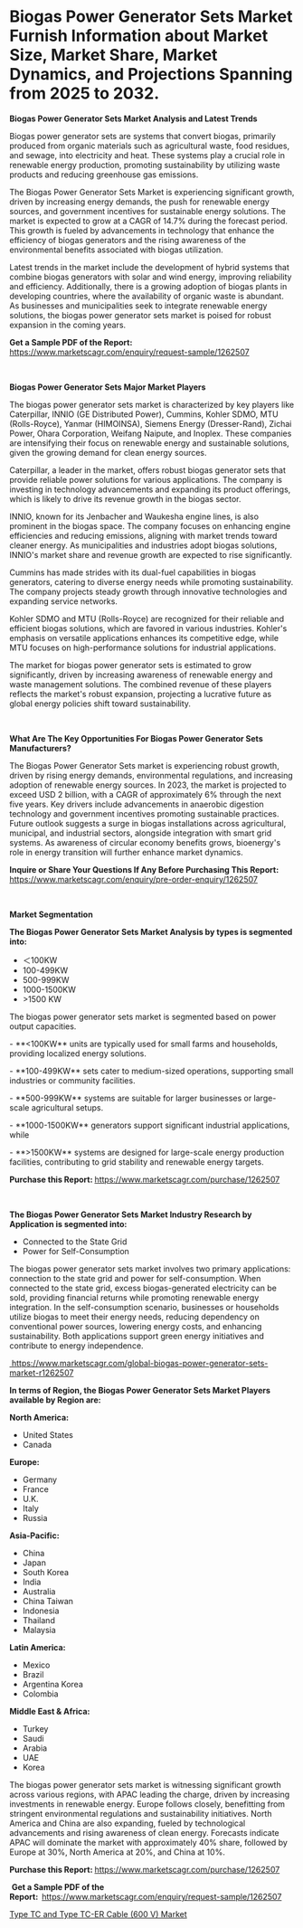 <p><h1>Biogas Power Generator Sets Market Furnish Information about Market Size, Market Share, Market Dynamics, and Projections Spanning from 2025 to 2032.</h1></p><p><strong>Biogas Power Generator Sets Market Analysis and Latest Trends</strong></p>
<p><p>Biogas power generator sets are systems that convert biogas, primarily produced from organic materials such as agricultural waste, food residues, and sewage, into electricity and heat. These systems play a crucial role in renewable energy production, promoting sustainability by utilizing waste products and reducing greenhouse gas emissions.</p><p>The Biogas Power Generator Sets Market is experiencing significant growth, driven by increasing energy demands, the push for renewable energy sources, and government incentives for sustainable energy solutions. The market is expected to grow at a CAGR of 14.7% during the forecast period. This growth is fueled by advancements in technology that enhance the efficiency of biogas generators and the rising awareness of the environmental benefits associated with biogas utilization.</p><p>Latest trends in the market include the development of hybrid systems that combine biogas generators with solar and wind energy, improving reliability and efficiency. Additionally, there is a growing adoption of biogas plants in developing countries, where the availability of organic waste is abundant. As businesses and municipalities seek to integrate renewable energy solutions, the biogas power generator sets market is poised for robust expansion in the coming years.</p></p>
<p><strong>Get a Sample PDF of the Report:&nbsp;</strong> <a href="https://www.marketscagr.com/enquiry/request-sample/1262507?utm_campaign=3442&utm_medium=2&utm_source=Github&utm_content=ia&utm_term=07042025&utm_id=biogas-power-generator-sets">https://www.marketscagr.com/enquiry/request-sample/1262507</a></p>
<p>&nbsp;</p>
<p><strong>Biogas Power Generator Sets Major Market Players</strong></p>
<p><p>The biogas power generator sets market is characterized by key players like Caterpillar, INNIO (GE Distributed Power), Cummins, Kohler SDMO, MTU (Rolls-Royce), Yanmar (HIMOINSA), Siemens Energy (Dresser-Rand), Zichai Power, Ohara Corporation, Weifang Naipute, and Inoplex. These companies are intensifying their focus on renewable energy and sustainable solutions, given the growing demand for clean energy sources.</p><p>Caterpillar, a leader in the market, offers robust biogas generator sets that provide reliable power solutions for various applications. The company is investing in technology advancements and expanding its product offerings, which is likely to drive its revenue growth in the biogas sector.</p><p>INNIO, known for its Jenbacher and Waukesha engine lines, is also prominent in the biogas space. The company focuses on enhancing engine efficiencies and reducing emissions, aligning with market trends toward cleaner energy. As municipalities and industries adopt biogas solutions, INNIO's market share and revenue growth are expected to rise significantly.</p><p>Cummins has made strides with its dual-fuel capabilities in biogas generators, catering to diverse energy needs while promoting sustainability. The company projects steady growth through innovative technologies and expanding service networks.</p><p>Kohler SDMO and MTU (Rolls-Royce) are recognized for their reliable and efficient biogas solutions, which are favored in various industries. Kohler's emphasis on versatile applications enhances its competitive edge, while MTU focuses on high-performance solutions for industrial applications.</p><p>The market for biogas power generator sets is estimated to grow significantly, driven by increasing awareness of renewable energy and waste management solutions. The combined revenue of these players reflects the market's robust expansion, projecting a lucrative future as global energy policies shift toward sustainability.</p></p>
<p>&nbsp;</p>
<p><strong>What Are The Key Opportunities For Biogas Power Generator Sets Manufacturers?</strong></p>
<p><p>The Biogas Power Generator Sets market is experiencing robust growth, driven by rising energy demands, environmental regulations, and increasing adoption of renewable energy sources. In 2023, the market is projected to exceed USD 2 billion, with a CAGR of approximately 6% through the next five years. Key drivers include advancements in anaerobic digestion technology and government incentives promoting sustainable practices. Future outlook suggests a surge in biogas installations across agricultural, municipal, and industrial sectors, alongside integration with smart grid systems. As awareness of circular economy benefits grows, bioenergy's role in energy transition will further enhance market dynamics.</p></p>
<p><strong>Inquire or Share Your Questions If Any Before Purchasing This Report:</strong> <a href="https://www.marketscagr.com/enquiry/pre-order-enquiry/1262507?utm_campaign=3442&utm_medium=2&utm_source=Github&utm_content=ia&utm_term=07042025&utm_id=biogas-power-generator-sets">https://www.marketscagr.com/enquiry/pre-order-enquiry/1262507</a></p>
<p>&nbsp;</p>
<p><strong>Market Segmentation</strong></p>
<p><strong>The Biogas Power Generator Sets Market Analysis by types is segmented into:</strong></p>
<p><ul><li>＜100KW</li><li>100-499KW</li><li>500-999KW</li><li>1000-1500KW</li><li>>1500 KW</li></ul></p>
<p><p>The biogas power generator sets market is segmented based on power output capacities. </p><p>- **<100KW** units are typically used for small farms and households, providing localized energy solutions. </p><p>- **100-499KW** sets cater to medium-sized operations, supporting small industries or community facilities. </p><p>- **500-999KW** systems are suitable for larger businesses or large-scale agricultural setups. </p><p>- **1000-1500KW** generators support significant industrial applications, while </p><p>- **>1500KW** systems are designed for large-scale energy production facilities, contributing to grid stability and renewable energy targets.</p></p>
<p><strong>Purchase this Report:&nbsp;</strong><a href="https://www.marketscagr.com/purchase/1262507?utm_campaign=3442&utm_medium=2&utm_source=Github&utm_content=ia&utm_term=07042025&utm_id=biogas-power-generator-sets">https://www.marketscagr.com/purchase/1262507</a></p>
<p>&nbsp;</p>
<p><strong>The Biogas Power Generator Sets Market Industry Research by Application is segmented into:</strong></p>
<p><ul><li>Connected to the State Grid</li><li>Power for Self-Consumption</li></ul></p>
<p><p>The biogas power generator sets market involves two primary applications: connection to the state grid and power for self-consumption. When connected to the state grid, excess biogas-generated electricity can be sold, providing financial returns while promoting renewable energy integration. In the self-consumption scenario, businesses or households utilize biogas to meet their energy needs, reducing dependency on conventional power sources, lowering energy costs, and enhancing sustainability. Both applications support green energy initiatives and contribute to energy independence.</p></p>
<p><a href="https://www.marketscagr.com/global-biogas-power-generator-sets-market-r1262507?utm_campaign=3442&utm_medium=2&utm_source=Github&utm_content=ia&utm_term=07042025&utm_id=biogas-power-generator-sets">&nbsp;https://www.marketscagr.com/global-biogas-power-generator-sets-market-r1262507</a></p>
<p><strong>In terms of Region, the Biogas Power Generator Sets Market Players available by Region are:</strong></p>
<p>
    <p> <strong> North America: </strong>
        <ul>
            <li>United States</li>
            <li>Canada</li>
        </ul>
        </p> 
    <p> <strong> Europe: </strong>
        <ul>
            <li>Germany</li>
            <li>France</li>
            <li>U.K.</li>
            <li>Italy</li>
            <li>Russia</li>
        </ul>
        </p> 
    <p> <strong> Asia-Pacific: </strong>
        <ul>
            <li>China</li>
            <li>Japan</li>
            <li>South Korea</li>
            <li>India</li>
            <li>Australia</li>
            <li>China Taiwan</li>
            <li>Indonesia</li>
            <li>Thailand</li>
            <li>Malaysia</li>
        </ul>
        </p> 
    <p> <strong> Latin America: </strong>
        <ul>
            <li>Mexico</li>
            <li>Brazil</li>
            <li>Argentina Korea</li>
            <li>Colombia</li>
        </ul>
        </p> 
    <p> <strong> Middle East & Africa: </strong>
        <ul>
            <li>Turkey</li>
            <li>Saudi</li>
            <li>Arabia</li>
            <li>UAE</li>
            <li>Korea</li>
        </ul>
    </p>
    </p>
<p><p>The biogas power generator sets market is witnessing significant growth across various regions, with APAC leading the charge, driven by increasing investments in renewable energy. Europe follows closely, benefitting from stringent environmental regulations and sustainability initiatives. North America and China are also expanding, fueled by technological advancements and rising awareness of clean energy. Forecasts indicate APAC will dominate the market with approximately 40% share, followed by Europe at 30%, North America at 20%, and China at 10%.</p></p>
<p><strong>Purchase this Report: </strong><a href="https://www.marketscagr.com/purchase/1262507?utm_campaign=3442&utm_medium=2&utm_source=Github&utm_content=ia&utm_term=07042025&utm_id=biogas-power-generator-sets">https://www.marketscagr.com/purchase/1262507</a></p>
<p>&nbsp;<strong>Get a Sample PDF of the Report:&nbsp;&nbsp;</strong><a href="https://www.marketscagr.com/enquiry/request-sample/1262507?utm_campaign=3442&utm_medium=2&utm_source=Github&utm_content=ia&utm_term=07042025&utm_id=biogas-power-generator-sets">https://www.marketscagr.com/enquiry/request-sample/1262507</a></p>
<p><strong></strong></p>
<p><p><a href="https://github.com/forgazerbyjt/Market-Research-Report-List-1/blob/main/type-tc-and-type-tc-er-cable-600-v-market.md?utm_campaign=3442&utm_medium=2&utm_source=Github&utm_content=ia&utm_term=07042025&utm_id=biogas-power-generator-sets">Type TC and Type TC-ER Cable (600 V) Market</a></p></p>